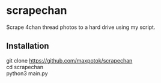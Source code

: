 # scrapechan

Scrape 4chan thread photos to a hard drive using my script.

## Installation
git clone https://github.com/maxpotok/scrapechan  
cd scrapechan  
python3 main.py

